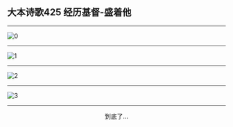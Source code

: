 
## 大本诗歌425 经历基督-盛着他
        
<div id="aplayer0"></div>

---

<img alt="0" data-original="/data/d0425/0">

---

<img alt="1" data-original="/data/d0425/1">

---

<img alt="2" data-original="/data/d0425/2">

---

<img alt="3" data-original="/data/d0425/3">

---

<p style="text-align: center">到底了...</p>

<script src="/js/dist-view.js"></script>

<script>
MAIN.id = 'd0425';
        
const ap0 = new APlayer({
    container: document.getElementById('aplayer0'),
    volume: 1,
    loop: 'none',
    preload: 'none',
    audio: [{
        name: '大本诗歌425.mp3',
        artist: '大本诗歌',
        url: 'https://res.wx.qq.com/voice/getvoice?mediaid=MzI0NTk3MDM5M18yMjQ3NDkyNzAy',
        cover: '/favicon'
    }]
});
</script>
